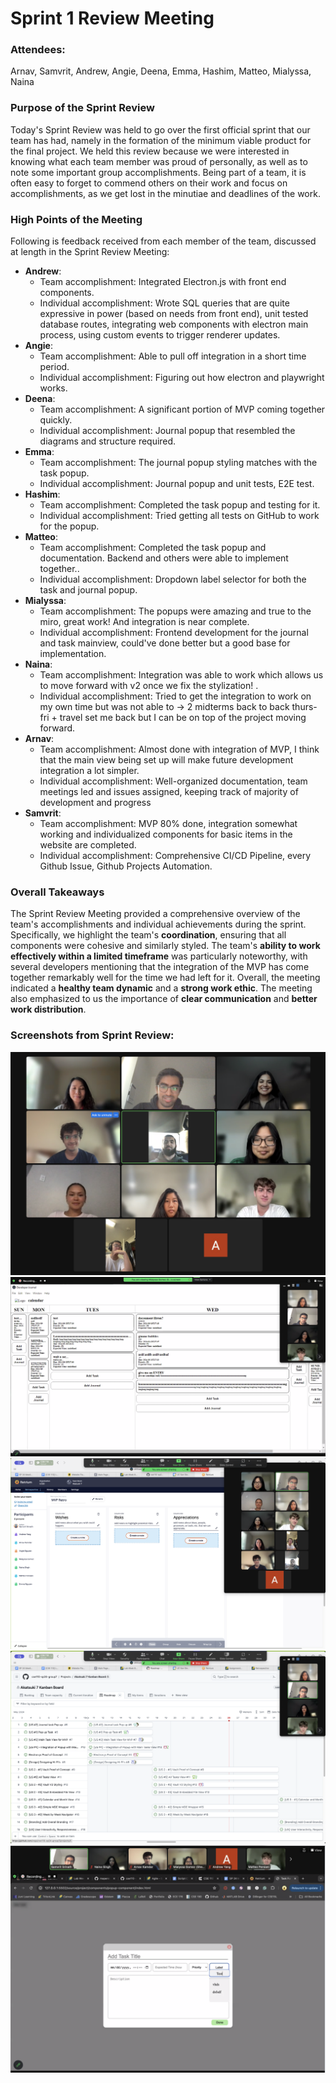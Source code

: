 # Sprint 1 Review Meeting

### Attendees:

Arnav, Samvrit, Andrew, Angie, Deena, Emma, Hashim, Matteo, Mialyssa, Naina

### Purpose of the Sprint Review

Today's Sprint Review was held to go over the first official sprint that our team has had, namely in the formation of the minimum viable product for the final project. We held this review because we were interested in knowing what each team member was proud of personally, as well as to note some important group accomplishments. Being part of a team, it is often easy to forget to commend others on their work and focus on accomplishments, as we get lost in the minutiae and deadlines of the work.

### High Points of the Meeting

Following is feedback received from each member of the team, discussed at length in the Sprint Review Meeting:

- **Andrew**:
  - Team accomplishment: Integrated Electron.js with front end components. 
  - Individual accomplishment: Wrote SQL queries that are quite expressive in power (based on needs from front end), unit tested database routes, integrating web components with electron main process, using custom events to trigger renderer updates. 
- **Angie**:
  - Team accomplishment: Able to pull off integration in a short time period.
  - Individual accomplishment: Figuring out how electron and playwright works.
- **Deena**:
  - Team accomplishment: A significant portion of MVP coming together quickly.
  - Individual accomplishment: Journal popup that resembled the diagrams and structure required. 
- **Emma**:
  - Team accomplishment: The journal popup styling matches with the task popup.
  - Individual accomplishment: Journal popup and unit tests, E2E test.
- **Hashim**:
  - Team accomplishment: Completed the task popup and testing for it. 
  - Individual accomplishment: Tried getting all tests on GitHub to work for the popup.
- **Matteo**:
  - Team accomplishment: Completed the task popup and documentation. Backend and others were able to implement together..
  - Individual accomplishment: Dropdown label selector for both the task and journal popup.
- **Mialyssa**:
  - Team accomplishment: The popups were amazing and true to the miro, great work! And integration is near complete.
  - Individual accomplishment: Frontend development for the journal and task mainview, could've done better but a good base for implementation.
- **Naina**:
  - Team accomplishment: Integration was able to work which allows us to move forward with v2 once we fix the stylization! .
  - Individual accomplishment: Tried to get the integration to work on my own time but was not able to → 2 midterms back to back thurs-fri + travel set me back but I can be on top of the project moving forward.
- **Arnav**:
  - Team accomplishment: Almost done with integration of MVP, I think that the main view being set up will make future development integration a lot simpler.
  - Individual accomplishment: Well-organized documentation, team meetings led and issues assigned, keeping track of majority of development and progress
- **Samvrit**:
  - Team accomplishment: MVP 80% done, integration somewhat working and individualized components for basic items in the website are completed. 
  - Individual accomplishment: Comprehensive CI/CD Pipeline, every Github Issue, Github Projects Automation.

### Overall Takeaways

The Sprint Review Meeting provided a comprehensive overview of the team's accomplishments and individual achievements during the sprint. Specifically, we highlight the team's **coordination**, ensuring that all components were cohesive and similarly styled. The team's **ability to work effectively within a limited timeframe** was particularly noteworthy, with several developers mentioning that the integration of the MVP has come together remarkably well for the time we had left for it. Overall, the meeting indicated a **healthy team dynamic** and a **strong work ethic**. The meeting also emphasized to us the importance of **clear communication** and **better work distribution**.

### Screenshots from Sprint Review:

![Screenshot1](../photos/Socials/Sprint_SS4.png)
![Screenshot2](../photos/Socials/Sprint_SS5.png)
![Screenshot3](../photos/Socials/Sprint_SS6.png)
![Screenshot4](../photos/Socials/Sprint_SS7.png)
![Screenshot5](../photos/Socials/Sprint_SS8.png)
